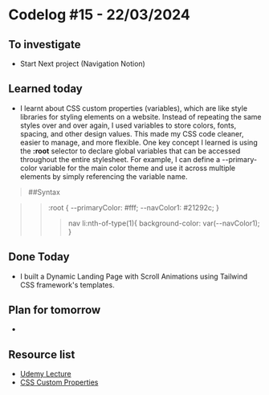 # Codelog #15 - 22/03/2024


## To investigate
- Start Next project (Navigation Notion)



## Learned today
- I learnt about CSS custom properties (variables), which are like style libraries for styling elements on a website. Instead of repeating the same styles over and over again, I used variables to store colors, fonts, spacing, and other design values. This made my CSS code cleaner, easier to manage, and more flexible. One key concept I learned is using the **:root** selector to declare global variables that can be accessed throughout the entire stylesheet. For example, I can define a --primary-color variable for the main color theme and use it across multiple elements by simply referencing the variable name.

> ##Syntax

>>   :root {
      --primaryColor: #fff;
      --navColor1: #21292c;
  }
>>> nav li:nth-of-type(1){
  background-color: var(--navColor1);
}



## Done Today
-  I built a Dynamic Landing Page with Scroll Animations using Tailwind CSS framework's templates.




## Plan for tomorrow
- 



## Resource list
- [Udemy Lecture](https://www.udemy.com/course/javascript-web-projects-to-build-your-portfolio-resume/learn/lecture/22188502#overview)
- [CSS Custom Properties](https://developer.mozilla.org/en-US/docs/Web/CSS/Using_CSS_custom_properties)
